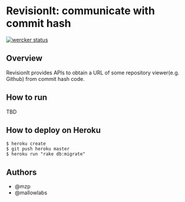 RevisionIt: communicate with commit hash
=========================================

[![wercker status](https://app.wercker.com/status/e5c491c040b052183ef51e0550b24a7d/m "wercker status")](https://app.wercker.com/project/bykey/e5c491c040b052183ef51e0550b24a7d)

Overview
-----------------------------------------
RevisionIt provides APIs to obtain a URL of some repository viewer(e.g. Github) from commit hash code.

How to run
-----------------------------------------
TBD

How to deploy on Heroku
-----------------------------------------

    $ heroku create
    $ git push heroku master
    $ heroku run "rake db:migrate"

Authors
-----------------------------------------

 * @mzp
 * @mallowlabs

